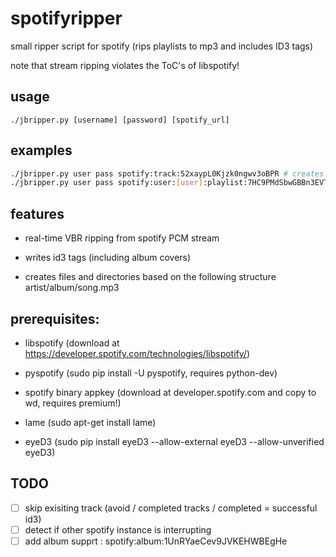 spotifyripper
=============

small ripper script for spotify (rips playlists to mp3 and includes ID3 tags)

note that stream ripping violates the ToC's of libspotify!

usage
-----
    ./jbripper.py [username] [password] [spotify_url]

examples
--------
```bash
./jbripper.py user pass spotify:track:52xaypL0Kjzk0ngwv3oBPR # creates "Beat It.mp3" file
./jbripper.py user pass spotify:user:[user]:playlist:7HC9PMdSbwGBBn3EVTaCNx # rips entire playlist
```
features
--------
* real-time VBR ripping from spotify PCM stream

* writes id3 tags (including album covers)

* creates files and directories based on the following structure artist/album/song.mp3

prerequisites:
--------------
* libspotify (download at https://developer.spotify.com/technologies/libspotify/)

* pyspotify (sudo pip install -U pyspotify, requires python-dev)

* spotify binary appkey (download at developer.spotify.com and copy to wd, requires premium!)

* lame (sudo apt-get install lame)

* eyeD3 (sudo pip install eyeD3 --allow-external eyeD3 --allow-unverified eyeD3)

TODO
----
- [ ] skip exisiting track (avoid / completed tracks / completed = successful id3)
- [ ] detect if other spotify instance is interrupting
- [ ] add album supprt : spotify:album:1UnRYaeCev9JVKEHWBEgHe
